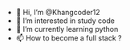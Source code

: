 - 👋 Hi, I’m @Khangcoder12
- 👀 I’m interested in study code 
- 🌱 I’m currently learning python 
- 📫 How to become a full stack ?


